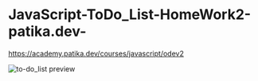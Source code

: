 # JavaScript-ToDo_List-HomeWork2-patika.dev-
https://academy.patika.dev/courses/javascript/odev2

![to-do_list preview](https://user-images.githubusercontent.com/117529414/230994421-7b3f3147-f2fa-466f-b15b-9492043db178.jpeg)
